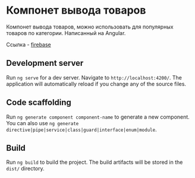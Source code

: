 # Компонет вывода товаров
Компонет вывода товаров, можно использовать для популярных товаров по категории. Написанный на Angular.

Ссылка - [firebase](https://sample-product-tab-app.web.app)

## Development server

Run `ng serve` for a dev server. Navigate to `http://localhost:4200/`. The application will automatically reload if you change any of the source files.

## Code scaffolding

Run `ng generate component component-name` to generate a new component. You can also use `ng generate directive|pipe|service|class|guard|interface|enum|module`.

## Build

Run `ng build` to build the project. The build artifacts will be stored in the `dist/` directory.

